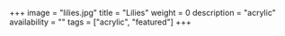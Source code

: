 +++
image = "lilies.jpg"
title = "Lilies"
weight = 0
description = "acrylic"
availability = ""
tags = ["acrylic", "featured"]
+++
